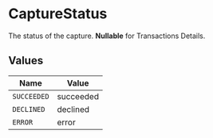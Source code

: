 # CaptureStatus

The status of the capture. **Nullable** for Transactions Details.


## Values

| Name        | Value       |
| ----------- | ----------- |
| `SUCCEEDED` | succeeded   |
| `DECLINED`  | declined    |
| `ERROR`     | error       |
